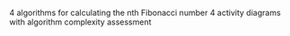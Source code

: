 4 algorithms for calculating the nth Fibonacci number
4 activity diagrams with algorithm complexity assessment
